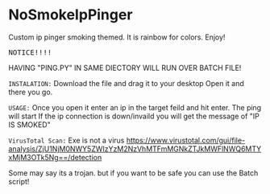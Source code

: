 # NoSmokeIpPinger
Custom ip pinger smoking themed.
It is rainbow for colors.
Enjoy!


<span style="font-size:larger;">`NOTICE!!!!`

HAVING "PING.PY" IN SAME DIECTORY WILL RUN OVER BATCH FILE!</span>

`INSTALATION:`
Download the file and drag it to your desktop
Open it and there you go.

`USAGE:`
Once you open it enter an ip in the target feild and hit enter. 
The ping will start
If the ip connection is down/invaild you will get the message of "IP IS SMOKED"


`VirusTotal Scan:`
Exe is not a virus
https://www.virustotal.com/gui/file-analysis/ZjU1NjM0NWY5ZWIzYzM2NzVhMTFmMGNkZTJkMWFlNWQ6MTYxMjM3OTk5Ng==/detection

Some may say its a trojan. but if you want to be safe you can use the Batch script!
